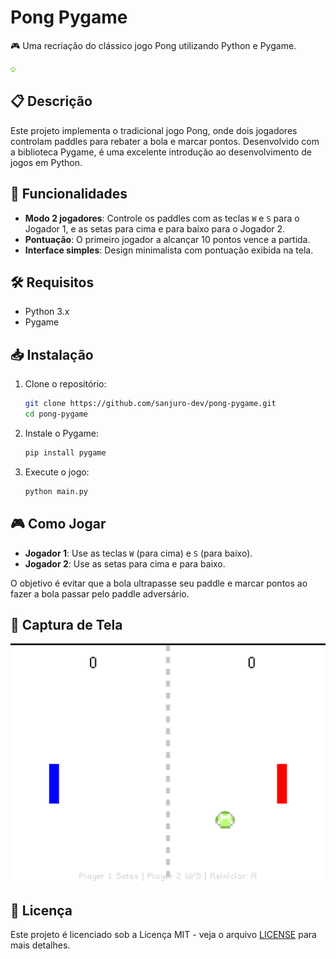 # Pong Pygame

🎮 Uma recriação do clássico jogo Pong utilizando Python e Pygame.

![Pong Pygame](https://github.com/sanjuro-dev/pong-pygame/blob/master/bola.png)

## 📋 Descrição

Este projeto implementa o tradicional jogo Pong, onde dois jogadores controlam paddles para rebater a bola e marcar pontos. Desenvolvido com a biblioteca Pygame, é uma excelente introdução ao desenvolvimento de jogos em Python.

## 🚀 Funcionalidades

* **Modo 2 jogadores**: Controle os paddles com as teclas `W` e `S` para o Jogador 1, e as setas para cima e para baixo para o Jogador 2.
* **Pontuação**: O primeiro jogador a alcançar 10 pontos vence a partida.
* **Interface simples**: Design minimalista com pontuação exibida na tela.

## 🛠️ Requisitos

* Python 3.x
* Pygame

## 📥 Instalação

1. Clone o repositório:

   ```bash
   git clone https://github.com/sanjuro-dev/pong-pygame.git
   cd pong-pygame
   ```

2. Instale o Pygame:

   ```bash
   pip install pygame
   ```

3. Execute o jogo:

   ```bash
   python main.py
   ```

## 🎮 Como Jogar

* **Jogador 1**: Use as teclas `W` (para cima) e `S` (para baixo).
* **Jogador 2**: Use as setas para cima e para baixo.

O objetivo é evitar que a bola ultrapasse seu paddle e marcar pontos ao fazer a bola passar pelo paddle adversário.

## 📸 Captura de Tela

![Captura de Tela do Jogo](https://github.com/sanjuro-dev/pong-pygame/raw/main/screenshot.png)

## 📄 Licença

Este projeto é licenciado sob a Licença MIT - veja o arquivo [LICENSE](LICENSE) para mais detalhes.

